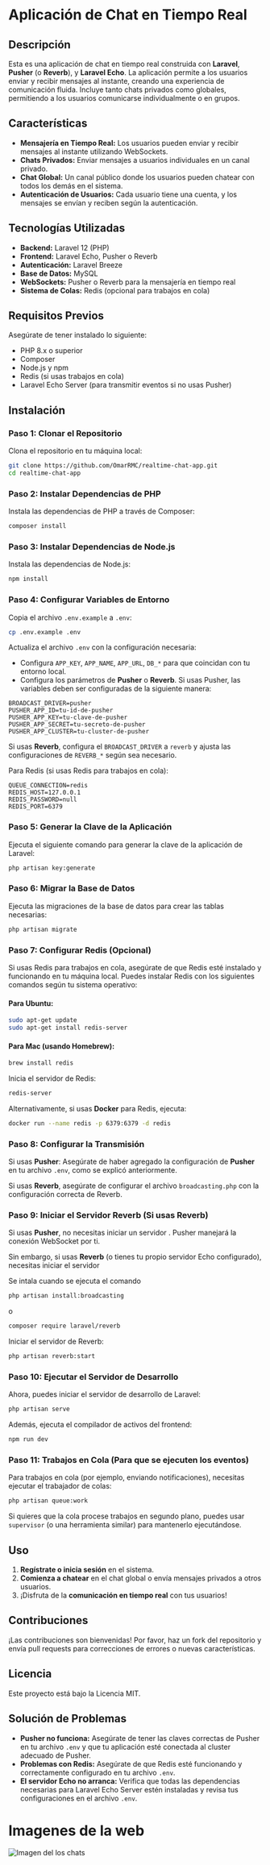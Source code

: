 
# Aplicación de Chat en Tiempo Real

## Descripción
Esta es una aplicación de chat en tiempo real construida con **Laravel**, **Pusher** (o **Reverb**), y **Laravel Echo**. La aplicación permite a los usuarios enviar y recibir mensajes al instante, creando una experiencia de comunicación fluida. Incluye tanto chats privados como globales, permitiendo a los usuarios comunicarse individualmente o en grupos.

## Características
- **Mensajería en Tiempo Real:** Los usuarios pueden enviar y recibir mensajes al instante utilizando WebSockets.
- **Chats Privados:** Enviar mensajes a usuarios individuales en un canal privado.
- **Chat Global:** Un canal público donde los usuarios pueden chatear con todos los demás en el sistema.
- **Autenticación de Usuarios:** Cada usuario tiene una cuenta, y los mensajes se envían y reciben según la autenticación.

## Tecnologías Utilizadas
- **Backend:** Laravel 12 (PHP)
- **Frontend:** Laravel Echo, Pusher o Reverb
- **Autenticación:** Laravel Breeze
- **Base de Datos:** MySQL
- **WebSockets:** Pusher o Reverb para la mensajería en tiempo real
- **Sistema de Colas:** Redis (opcional para trabajos en cola)

## Requisitos Previos

Asegúrate de tener instalado lo siguiente:
- PHP 8.x o superior
- Composer
- Node.js y npm
- Redis (si usas trabajos en cola)
- Laravel Echo Server (para transmitir eventos si no usas Pusher)

## Instalación

### Paso 1: Clonar el Repositorio
Clona el repositorio en tu máquina local:

```bash
git clone https://github.com/OmarRMC/realtime-chat-app.git
cd realtime-chat-app
```

### Paso 2: Instalar Dependencias de PHP
Instala las dependencias de PHP a través de Composer:

```bash
composer install
```

### Paso 3: Instalar Dependencias de Node.js
Instala las dependencias de Node.js:

```bash
npm install
```

### Paso 4: Configurar Variables de Entorno
Copia el archivo `.env.example` a `.env`:

```bash
cp .env.example .env
```

Actualiza el archivo `.env` con la configuración necesaria:
- Configura `APP_KEY`, `APP_NAME`, `APP_URL`, `DB_*` para que coincidan con tu entorno local.
- Configura los parámetros de **Pusher** o **Reverb**. Si usas Pusher, las variables deben ser configuradas de la siguiente manera:

```env
BROADCAST_DRIVER=pusher
PUSHER_APP_ID=tu-id-de-pusher
PUSHER_APP_KEY=tu-clave-de-pusher
PUSHER_APP_SECRET=tu-secreto-de-pusher
PUSHER_APP_CLUSTER=tu-cluster-de-pusher
```

Si usas **Reverb**, configura el `BROADCAST_DRIVER` a `reverb` y ajusta las configuraciones de `REVERB_*` según sea necesario.

Para Redis (si usas Redis para trabajos en cola):

```env
QUEUE_CONNECTION=redis
REDIS_HOST=127.0.0.1
REDIS_PASSWORD=null
REDIS_PORT=6379
```

### Paso 5: Generar la Clave de la Aplicación
Ejecuta el siguiente comando para generar la clave de la aplicación de Laravel:

```bash
php artisan key:generate
```

### Paso 6: Migrar la Base de Datos
Ejecuta las migraciones de la base de datos para crear las tablas necesarias:

```bash
php artisan migrate
```

### Paso 7: Configurar Redis (Opcional)
Si usas Redis para trabajos en cola, asegúrate de que Redis esté instalado y funcionando en tu máquina local. Puedes instalar Redis con los siguientes comandos según tu sistema operativo:

#### Para Ubuntu:
```bash
sudo apt-get update
sudo apt-get install redis-server
```

#### Para Mac (usando Homebrew):
```bash
brew install redis
```

Inicia el servidor de Redis:

```bash
redis-server
```

Alternativamente, si usas **Docker** para Redis, ejecuta:

```bash
docker run --name redis -p 6379:6379 -d redis
```

### Paso 8: Configurar la Transmisión
Si usas **Pusher**:
Asegúrate de haber agregado la configuración de **Pusher** en tu archivo `.env`, como se explicó anteriormente.

Si usas **Reverb**, asegúrate de configurar el archivo `broadcasting.php` con la configuración correcta de Reverb.

### Paso 9: Iniciar el Servidor Reverb (Si usas Reverb)
Si usas **Pusher**, no necesitas iniciar un servidor . Pusher manejará la conexión WebSocket por ti.

Sin embargo, si usas **Reverb** (o tienes tu propio servidor Echo configurado), necesitas iniciar el servidor

Se intala cuando se ejecuta el comando 
```bash
php artisan install:broadcasting
```
o 
```bash
composer require laravel/reverb
```
Iniciar el servidor de Reverb:

```bash
php artisan reverb:start
```

### Paso 10: Ejecutar el Servidor de Desarrollo
Ahora, puedes iniciar el servidor de desarrollo de Laravel:

```bash
php artisan serve
```

Además, ejecuta el compilador de activos del frontend:

```bash
npm run dev
```

### Paso 11: Trabajos en Cola (Para que se ejecuten los eventos)
Para trabajos en cola (por ejemplo, enviando notificaciones), necesitas ejecutar el trabajador de colas:

```bash
php artisan queue:work
```

Si quieres que la cola procese trabajos en segundo plano, puedes usar `supervisor` (o una herramienta similar) para mantenerlo ejecutándose.

## Uso

1. **Regístrate o inicia sesión** en el sistema.
2. **Comienza a chatear** en el chat global o envía mensajes privados a otros usuarios.
3. ¡Disfruta de la **comunicación en tiempo real** con tus usuarios!

## Contribuciones
¡Las contribuciones son bienvenidas! Por favor, haz un fork del repositorio y envía pull requests para correcciones de errores o nuevas características.

## Licencia
Este proyecto está bajo la Licencia MIT.

## Solución de Problemas

- **Pusher no funciona:** Asegúrate de tener las claves correctas de Pusher en tu archivo `.env` y que tu aplicación esté conectada al cluster adecuado de Pusher.
- **Problemas con Redis:** Asegúrate de que Redis esté funcionando y correctamente configurado en tu archivo `.env`.
- **El servidor Echo no arranca:** Verifica que todas las dependencias necesarias para Laravel Echo Server estén instaladas y revisa tus configuraciones en el archivo `.env`.

# Imagenes de la web 
![Imagen del los chats ](Chat%20En%20tiempo%20Real%20.jpg)